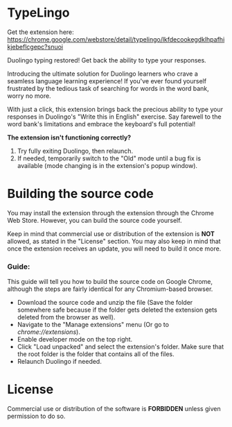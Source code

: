# TypeLingo
Get the extension here: https://chrome.google.com/webstore/detail/typelingo/lkfdecookegdklhpafhikjebeflcgepc?snuoi

Duolingo typing restored! Get back the ability to type your responses.

Introducing the ultimate solution for Duolingo learners who crave a seamless language learning experience! If you've ever found yourself frustrated by the tedious task of searching for words in the word bank, worry no more.

With just a click, this extension brings back the precious ability to type your responses in Duolingo's "Write this in English" exercise. Say farewell to the word bank's limitations and embrace the keyboard's full potential!

**The extension isn't functioning correctly?**
1. Try fully exiting Duolingo, then relaunch.
2. If needed, temporarily switch to the "Old" mode until a bug fix is available (mode changing is in the extension's popup window).

# Building the source code
You may install the extension through the extension through the Chrome Web Store. However, you can build the source code yourself.

Keep in mind that commercial use or distribution of the extension is **NOT** allowed, as stated in the "License" section. You may also keep in mind that once the extension receives an update, you will need to build it once more.

### Guide:

This guide will tell you how to build the source code on Google Chrome, although the steps are fairly identical for any Chromium-based browser.

* Download the source code and unzip the file (Save the folder somewhere safe because if the folder gets deleted the extension gets deleted from the browser as well).
* Navigate to the "Manage extensions" menu (Or go to _chrome://extensions_).
* Enable developer mode on the top right.
* Click "Load unpacked" and select the extension's folder. Make sure that the root folder is the folder that contains all of the files.
* Relaunch Duolingo if needed.

# License
Commercial use or distribution of the software is **FORBIDDEN** unless given permission to do so.
